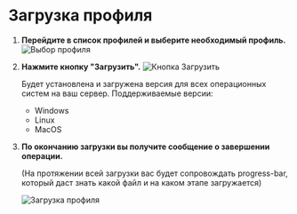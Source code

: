 # Загрузка профиля

1. **Перейдите в список профилей и выберите необходимый профиль.**
   ![Выбор профиля](profile-download-1-2.png)

2. **Нажмите кнопку "Загрузить".**
   ![Кнопка Загрузить](profile-download-1-1.png)

   Будет установлена и загружена версия для всех операционных систем на ваш сервер. Поддерживаемые версии:
   - Windows
   - Linux
   - MacOS

3. **По окончанию загрузки вы получите сообщение о завершении операции.**

    <procedure title="Обратите внимание" id="inject-a-procedure">
        <p>(На протяжении всей загрузки вас будет сопровождать progress-bar, который даст знать какой файл и на каком этапе загружается)</p>
        <img src="profiles-download-3.png" alt="Загрузка профиля" />
    </procedure>